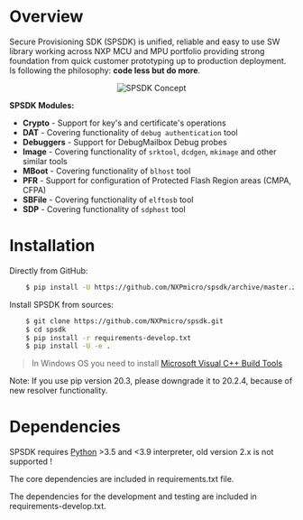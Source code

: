 Overview
========

Secure Provisioning SDK (SPSDK) is unified, reliable and easy to use SW library working across NXP MCU and MPU portfolio providing strong 
foundation from quick customer prototyping up to production deployment. Is following the philosophy: **code less but do more**. 

<p align="center">
  <img src="_static/images/spsdk.png" alt="SPSDK Concept"/>
</p>

**SPSDK Modules:**

- **Crypto** - Support for key's and certificate's operations
- **DAT** - Covering functionality of `debug authentication` tool
- **Debuggers** - Support for DebugMailbox Debug probes
- **Image** - Covering functionality of `srktool`, `dcdgen`, `mkimage` and other similar tools
- **MBoot** - Covering functionality of `blhost` tool
- **PFR** - Support for configuration of Protected Flash Region areas (CMPA, CFPA)
- **SBFile** - Covering functionality of `elftosb` tool
- **SDP** - Covering functionality of `sdphost` tool


Installation
============

Directly from GitHub:

``` bash
    $ pip install -U https://github.com/NXPmicro/spsdk/archive/master.zip
```

Install SPSDK from sources:

``` bash
    $ git clone https://github.com/NXPmicro/spsdk.git
    $ cd spsdk
    $ pip install -r requirements-develop.txt
    $ pip install -U -e .
```
> In Windows OS you need to install [Microsoft Visual C++ Build Tools](https://www.scivision.dev/python-windows-visual-c-14-required/)


Note: If you use pip version 20.3, please downgrade it to 20.2.4, because of new resolver functionality.
 
Dependencies
============

SPSDK requires [Python](https://www.python.org) >3.5 and <3.9 interpreter, old version 2.x is not supported !

The core dependencies are included in requirements.txt file. 

The dependencies for the development and testing are included in requirements-develop.txt.
